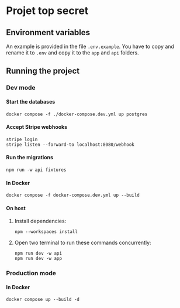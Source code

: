 # Projet top secret

## Environment variables

An example is provided in the file `.env.example`.
You have to copy and rename it to `.env` and copy it to the `app` and `api` folders.

## Running the project

### Dev mode

#### Start the databases

```shell
docker compose -f ./docker-compose.dev.yml up postgres
```

#### Accept Stripe webhooks

```shell
stripe login
stripe listen --forward-to localhost:8080/webhook
```

#### Run the migrations

```shell
npm run -w api fixtures
```

#### In Docker

```shell
docker compose -f docker-compose.dev.yml up --build
```

#### On host

1. Install dependencies:

   ```shell
   npm --workspaces install
   ```

2. Open two terminal to run these commands concurrently:

   ```shell
   npm run dev -w api
   npm run dev -w app
   ```

### Production mode

#### In Docker

```shell
docker compose up --build -d
```
